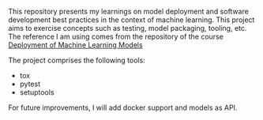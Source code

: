 This repository presents my learnings on model deployment and software development best practices in the context of machine learning. This project aims to exercise concepts such as testing, model packaging, tooling, etc. The reference I am using comes from the repository of the course [Deployment of Machine Learning Models](https://www.udemy.com/course/deployment-of-machine-learning-models/)

The project comprises the following tools:
- tox
- pytest
- setuptools

For future improvements, I will add docker support and models as API.
